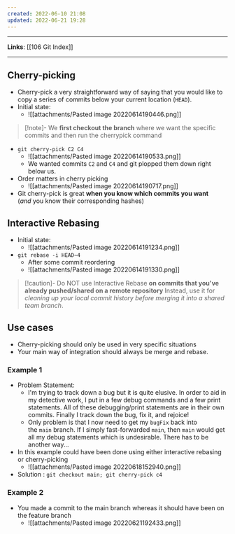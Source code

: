 ```yaml
---
created: 2022-06-10 21:08
updated: 2022-06-21 19:28
---
```

---
**Links**: [[106 Git Index]]

---
## Cherry-picking
- Cherry-pick a very straightforward way of saying that you would like to copy a series of commits below your current location (`HEAD`).
- Initial state:
	- ![[attachments/Pasted image 20220614190446.png]]

> [!note]- We **first checkout the branch** where we want the specific commits and then run the cherrypick command

- `git cherry-pick C2 C4`	
	- ![[attachments/Pasted image 20220614190533.png]]
	- We wanted commits `C2` and `C4` and git plopped them down right below us. 
- Order matters in cherry picking
	- ![[attachments/Pasted image 20220614190717.png]]
- Git cherry-pick is great **when you know which commits you want** (_and_ you know their corresponding hashes)

## Interactive Rebasing
- Initial state:
	- ![[attachments/Pasted image 20220614191234.png]]
- `git rebase -i HEAD~4`
	- After some commit reordering
	- ![[attachments/Pasted image 20220614191330.png]]

> [!caution]- Do NOT use Interactive Rebase **on commits that you've already pushed/shared on a remote repository**
> Instead, use it for *cleaning up your local commit history before merging it into a shared team branch*.

## Use cases 
- Cherry-picking should only be used in very specific situations
- Your main way of integration should always be merge and rebase.

### Example 1
- Problem Statement:
	- I'm trying to track down a bug but it is quite elusive. In order to aid in my detective work, I put in a few debug commands and a few print statements. All of these debugging/print statements are in their own commits. Finally I track down the bug, fix it, and rejoice!
	- Only problem is that I now need to get my `bugFix` back into the `main` branch. If I simply fast-forwarded `main`, then `main` would get all my debug statements which is undesirable. There has to be another way...
- In this example could have been done using either interactive rebasing or cherry-picking
	- ![[attachments/Pasted image 20220618152940.png]]
- Solution : `git checkout main; git cherry-pick c4`

### Example 2
- You made a commit to the main branch whereas it should have been on the feature branch
	- ![[attachments/Pasted image 20220621192433.png]]